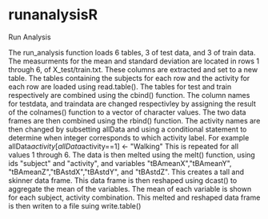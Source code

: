 runanalysisR
============

Run Analysis

The run_analysis function loads 6 tables, 3 of test data, and 3 of train data. 
The measurments for the mean and standard deviation are located in rows 1 through 6,
of X_test/train.txt. These columns are extracted and set to a new table. The tables
containing the subjects for each row and the activity for each row are loaded
using read.table(). The tables for test and train respectively are combined using
the cbind() function. 
The column names for testdata, and traindata are changed respectivley by assigning
the result of the colnames() function to a vector of character values. 
The two data frames are then combined using the rbind() function. 
The activity names are then changed by subsetting allData and using a 
conditional statement to determine when integer corresponds to 
which activity label. For example allData$activity[allData$activity==1] <- "Walking"
This is repeated for all values 1 through 6. 
The data is then melted using the melt() function, using ids "subject" and "activity",
and variables "tBAmeanX","tBAmeanY", "tBAmeanZ","tBAstdX","tBAstdY", and "tBAstdZ".
This creates a tall and skinner data frame.
This data frame is then reshaped using dcast() to aggregate the mean of the variables.
The mean of each variable is shown for each subject, activity combination.
This melted and reshaped data frame is then writen to a file suing write.table()
